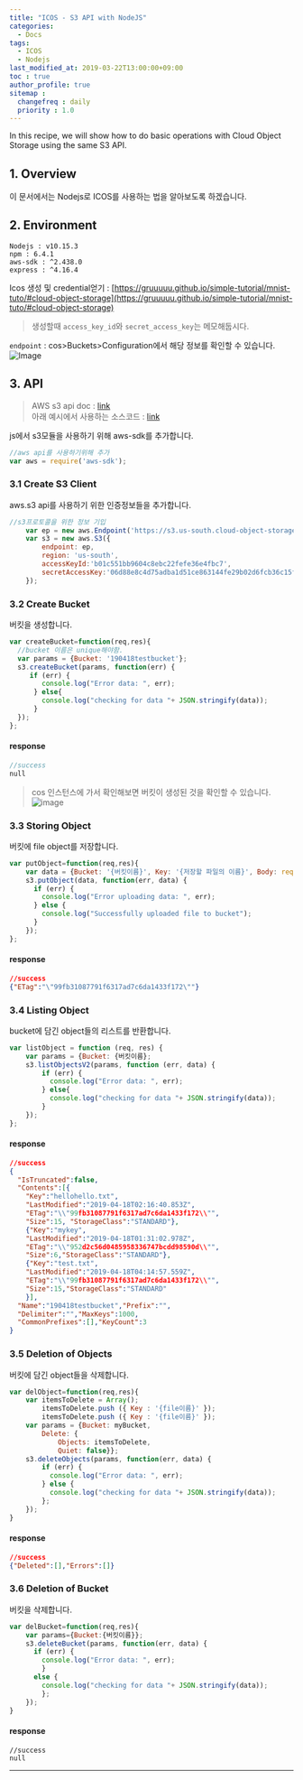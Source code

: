 ```yaml
---
title: "ICOS - S3 API with NodeJS"
categories: 
  - Docs
tags:
  - ICOS
  - Nodejs
last_modified_at: 2019-03-22T13:00:00+09:00
toc : true
author_profile: true
sitemap :
  changefreq : daily
  priority : 1.0
---
```


In this recipe, we will show how to do basic operations with Cloud Object Storage using the same S3 API.  

## 1. Overview
이 문서에서는 Nodejs로 ICOS를 사용하는 법을 알아보도록 하겠습니다.  

## 2. Environment
`Nodejs : v10.15.3`  
`npm : 6.4.1`  
`aws-sdk : ^2.438.0`  
`express : ^4.16.4`  

Icos 생성 및 credential얻기 : [https://gruuuuu.github.io/simple-tutorial/mnist-tuto/#cloud-object-storage](https://gruuuuu.github.io/simple-tutorial/mnist-tuto/#cloud-object-storage)   

>생성할때 `access_key_id`와 `secret_access_key`는 메모해둡시다.  

`endpoint` : cos>Buckets>Configuration에서 해당 정보를 확인할 수 있습니다.  
![Image](https://user-images.githubusercontent.com/15958325/55774768-89519280-5ad1-11e9-8bf6-ea9a5cf7577b.png)

## 3. API

>AWS s3 api doc : [link](https://docs.aws.amazon.com/AWSJavaScriptSDK/latest/AWS/S3.html#)  
>아래 예시에서 사용하는 소스코드 : [link](https://github.com/GRuuuuu/GRuuuuu.github.io/blob/master/assets/resources/simple-tutorial/ICOS02/icos-s3-api-test/Controller.js)  

js에서 s3모듈을 사용하기 위해 aws-sdk를 추가합니다.  
~~~js
//aws api를 사용하기위해 추가
var aws = require('aws-sdk'); 
~~~  

### 3.1 Create S3 Client 

aws.s3 api를 사용하기 위한 인증정보들을 추가합니다.  

~~~js
//s3프로토콜을 위한 정보 기입
    var ep = new aws.Endpoint('https://s3.us-south.cloud-object-storage.appdomain.cloud');
    var s3 = new aws.S3({
        endpoint: ep, 
        region: 'us-south',
        accessKeyId:'b01c551bb9604c8ebc22fefe36e4fbc7',
        secretAccessKey:'06d88e8c4d75adba1d51ce863144fe29b02d6fcb36c15f39'
    });
~~~  

### 3.2 Create Bucket
버킷을 생성합니다.  

~~~js
var createBucket=function(req,res){
  //bucket 이름은 unique해야함.
  var params = {Bucket: '190418testbucket'};
  s3.createBucket(params, function(err) {
     if (err) {
        console.log("Error data: ", err);
      } else{
        console.log("checking for data "+ JSON.stringify(data));
      }
  });
};
~~~

#### response
~~~c
//success
null
~~~  

>cos 인스턴스에 가서 확인해보면 버킷이 생성된 것을 확인할 수 있습니다.  
>![image](https://user-images.githubusercontent.com/15958325/56328786-80d91600-61bb-11e9-9c73-e715022bcf1c.png)  


### 3.3 Storing Object

버킷에 file object를 저장합니다.  

~~~js
var putObject=function(req,res){
    var data = {Bucket: '{버킷이름}', Key: '{저장할 파일의 이름}', Body: require('fs').createReadStream('{파일경로}')};
    s3.putObject(data, function(err, data) {
      if (err) {
        console.log("Error uploading data: ", err);
      } else {
        console.log("Successfully uploaded file to bucket");
      }
    });
};
~~~

#### response
~~~json
//success
{"ETag":"\"99fb31087791f6317ad7c6da1433f172\""}
~~~

### 3.4 Listing Object

bucket에 담긴 object들의 리스트를 반환합니다.  

~~~js
var listObject = function (req, res) {
    var params = {Bucket: {버킷이름};
    s3.listObjectsV2(params, function (err, data) {
        if (err) {
          console.log("Error data: ", err);
        } else{
          console.log("checking for data "+ JSON.stringify(data));
        }
    });
};
~~~

#### response
~~~json
//success
{
  "IsTruncated":false,
  "Contents":[{
    "Key":"hellohello.txt",
    "LastModified":"2019-04-18T02:16:40.853Z",
    "ETag":"\\"99fb31087791f6317ad7c6da1433f172\\"",
    "Size":15, "StorageClass":"STANDARD"},
    {"Key":"mykey",
    "LastModified":"2019-04-18T01:31:02.978Z",
    "ETag":"\\"952d2c56d0485958336747bcdd98590d\\"",
    "Size":6,"StorageClass":"STANDARD"},
    {"Key":"test.txt",
    "LastModified":"2019-04-18T04:14:57.559Z",
    "ETag":"\\"99fb31087791f6317ad7c6da1433f172\\"",
    "Size":15,"StorageClass":"STANDARD"
    }],
  "Name":"190418testbucket","Prefix":"",
  "Delimiter":"","MaxKeys":1000,
  "CommonPrefixes":[],"KeyCount":3
}
~~~

### 3.5 Deletion of Objects 
버킷에 담긴 object들을 삭제합니다.  

~~~js
var delObject=function(req,res){
    var itemsToDelete = Array();
        itemsToDelete.push ({ Key : '{file이름}' });
        itemsToDelete.push ({ Key : '{file이름}' });
    var params = {Bucket: myBucket,
        Delete: {
            Objects: itemsToDelete,
            Quiet: false}};
    s3.deleteObjects(params, function(err, data) {
        if (err) {
          console.log("Error data: ", err);
        } else {
          console.log("checking for data "+ JSON.stringify(data));
        };
    });
}
~~~

#### response
~~~json
//success
{"Deleted":[],"Errors":[]}
~~~  


### 3.6 Deletion of Bucket

버킷을 삭제합니다.

~~~js
var delBucket=function(req,res){
    var params={Bucket:{버킷이름}};
    s3.deleteBucket(params, function(err, data) {
      if (err) {
        console.log("Error data: ", err);
        } 
      else {
        console.log("checking for data "+ JSON.stringify(data));
        };
    });
}
~~~

#### response
~~~
//success
null
~~~

----